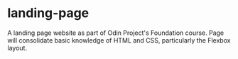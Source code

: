 # landing-page
A landing page website as part of Odin Project's Foundation course.
Page will consolidate basic knowledge of HTML and CSS, particularly the Flexbox layout.